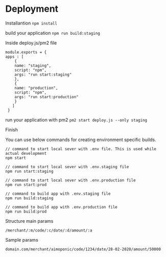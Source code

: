 # Deployment

Installantion
``
npm install
``

build your application
``
npm run build:staging
``

Inside deploy.js/pm2 file


    module.exports = {
    apps : [
	    {
	    name: "staging",
	    script: "npm",
	    args: "run start:staging"
	    },
	    {
		name: "production",
		script: "npm",
		args: "run start:production"
	    }
	   ] 
     }

  

run your application with pm2
``
pm2 start deploy.js --only staging
``

Finish

You can use below commands for creating environment specific builds.
```
// command to start local sever with .env file. This is used while actual development  
npm start

// command to start local sever with .env.staging file  
npm run start:staging

// command to start local sever with .env.production file  
npm run start:prod

// command to build app with .env.staging file  
npm run build:staging

// command to build app with .env.production file  
npm run build:prod
```

Structure main params 
```
/merchant/:m/code/:c/date/:d/amount/:a
```

Sample params 
```
domain.com/merchant/aimoponic/code/1234/date/28-02-2020/amount/50000
```